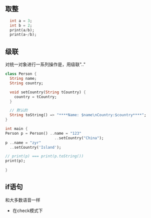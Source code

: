 ## 取整
```Dart
  int a = 3;
  int b = 2;
  print(a/b);
  print(a~/b);
```
## 级联
对统一对象进行一系列操作是，用级联"\.\."
```Dart
class Person {
  String name;
  String country;

  void setCountry(String tCountry) {
    country = tCountry;
  }

  // 默认的
  String toString() => "****Name: $name\nCountry:$country****";
}

int main {
Person p = Person() ..name = "123"
                      ..setCountry("China");
p ..name = "zyr"
  ..setCountry('Island');

// print(p) === print(p.toString())
print(p); 
  
}

```
## if语句
和大多数语音一样
- 在check模式下
